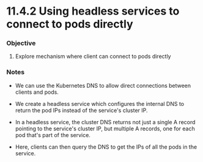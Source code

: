# 11.4.2 Using headless services to connect to pods directly


### Objective

1. Explore mechanism where client can connect to pods directly

### Notes

* We can use the Kubernetes DNS to allow direct connections between clients and pods.

* We create a headless service which configures the internal DNS to return the pod IPs instead of the service's cluster IP.

* In a headless service, the cluster DNS returns not just a single A record pointing to the service's cluster IP, but multiple A records, one for each pod that's part of the service.

* Here, clients can then query the DNS to get the IPs of all the pods in the service.

